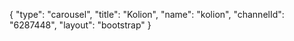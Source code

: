 {
    "type": "carousel",
    "title": "Kolion",
    "name": "kolion",
    "channelId": "6287448",
    "layout": "bootstrap"
}
